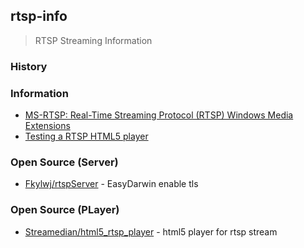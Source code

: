 ## rtsp-info
> RTSP Streaming Information


### History


### Information
- [MS-RTSP: Real-Time Streaming Protocol (RTSP) Windows Media Extensions](https://docs.microsoft.com/ko-kr/openspecs/windows_protocols/ms-rtsp/80928bae-fa7a-4006-83ce-0d1909eac0d8)
- [Testing a RTSP HTML5 player](https://flashphoner.com/testing-rtsp-html5-player/)


### Open Source (Server)
- [Fkylwj/rtspServer](https://github.com/Fkylwj/rtspServer) - EasyDarwin enable tls


### Open Source (PLayer)
- [Streamedian/html5_rtsp_player](https://github.com/Streamedian/html5_rtsp_player) - html5 player for rtsp stream
